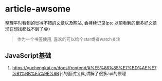 # article-awsome
整理平时看到的觉得不错的文章以及网站, 会持续记录(ps: 以前看到的很多好文章现在想找都找不到了:joy:)

> 作为一个书签使用, 喜欢的可以给个star或者watch关注


## JavaScript基础
1. https://yuchengkai.cn/docs/frontend/#%E5%86%85%E7%BD%AE%E7%B1%BB%E5%9E%8B js的面试宝典,讲解了很多api的原理
